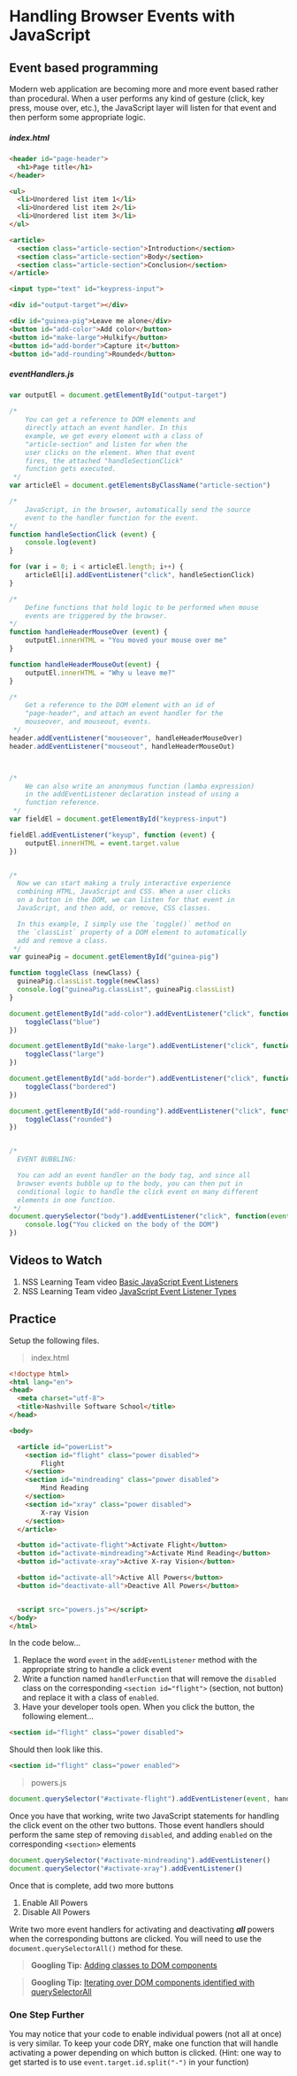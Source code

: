 # Handling Browser Events with JavaScript

## Event based programming

Modern web application are becoming more and more event based rather than procedural. When a user performs any kind of gesture (click, key press, mouse over, etc.), the JavaScript layer will listen for that event and then perform some appropriate logic.

##### index.html

```html
<header id="page-header">
  <h1>Page title</h1>
</header>

<ul>
  <li>Unordered list item 1</li>
  <li>Unordered list item 2</li>
  <li>Unordered list item 3</li>
</ul>

<article>
  <section class="article-section">Introduction</section>
  <section class="article-section">Body</section>
  <section class="article-section">Conclusion</section>
</article>

<input type="text" id="keypress-input">

<div id="output-target"></div>

<div id="guinea-pig">Leave me alone</div>
<button id="add-color">Add color</button>
<button id="make-large">Hulkify</button>
<button id="add-border">Capture it</button>
<button id="add-rounding">Rounded</button>
```

##### eventHandlers.js

```js
var outputEl = document.getElementById("output-target")

/*
    You can get a reference to DOM elements and
    directly attach an event handler. In this
    example, we get every element with a class of
    "article-section" and listen for when the
    user clicks on the element. When that event
    fires, the attached "handleSectionClick"
    function gets executed.
 */
var articleEl = document.getElementsByClassName("article-section")

/*
    JavaScript, in the browser, automatically send the source
    event to the handler function for the event.
*/
function handleSectionClick (event) {
    console.log(event)
}

for (var i = 0; i < articleEl.length; i++) {
    articleEl[i].addEventListener("click", handleSectionClick)
}

/*
    Define functions that hold logic to be performed when mouse
    events are triggered by the browser.
*/
function handleHeaderMouseOver (event) {
    outputEl.innerHTML = "You moved your mouse over me"
}

function handleHeaderMouseOut(event) {
    outputEl.innerHTML = "Why u leave me?"
}

/*
    Get a reference to the DOM element with an id of
    "page-header", and attach an event handler for the
    mouseover, and mouseout, events.
 */
header.addEventListener("mouseover", handleHeaderMouseOver)
header.addEventListener("mouseout", handleHeaderMouseOut)



/*
    We can also write an anonymous function (lamba expression)
    in the addEventListener declaration instead of using a
    function reference.
 */
var fieldEl = document.getElementById("keypress-input")

fieldEl.addEventListener("keyup", function (event) {
    outputEl.innerHTML = event.target.value
})


/*
  Now we can start making a truly interactive experience
  combining HTML, JavaScript and CSS. When a user clicks
  on a button in the DOM, we can listen for that event in
  JavaScript, and then add, or remove, CSS classes.

  In this example, I simply use the `toggle()` method on
  the `classList` property of a DOM element to automatically
  add and remove a class.
 */
var guineaPig = document.getElementById("guinea-pig")

function toggleClass (newClass) {
  guineaPig.classList.toggle(newClass)
  console.log("guineaPig.classList", guineaPig.classList)
}

document.getElementById("add-color").addEventListener("click", function() {
    toggleClass("blue")
})

document.getElementById("make-large").addEventListener("click", function() {
    toggleClass("large")
})

document.getElementById("add-border").addEventListener("click", function() {
    toggleClass("bordered")
})

document.getElementById("add-rounding").addEventListener("click", function() {
    toggleClass("rounded")
})


/*
  EVENT BUBBLING:

  You can add an event handler on the body tag, and since all
  browser events bubble up to the body, you can then put in
  conditional logic to handle the click event on many different
  elements in one function.
 */
document.querySelector("body").addEventListener("click", function(event) {
    console.log("You clicked on the body of the DOM")
})
```

## Videos to Watch

1. NSS Learning Team video [Basic JavaScript Event Listeners](https://www.youtube.com/watch?v=4XvM096cQF4&list=PLX0ucpUE_qIOUsxGNEPpP9yonb4zerVIC&index=3)
1. NSS Learning Team video [JavaScript Event Listener Types](https://www.youtube.com/watch?v=5zlueGaybjc&index=4&list=PLX0ucpUE_qIOUsxGNEPpP9yonb4zerVIC)

## Practice

Setup the following files.

> index.html

```html
<!doctype html>
<html lang="en">
<head>
  <meta charset="utf-8">
  <title>Nashville Software School</title>
</head>

<body>

  <article id="powerList">
    <section id="flight" class="power disabled">
        Flight
    </section>
    <section id="mindreading" class="power disabled">
        Mind Reading
    </section>
    <section id="xray" class="power disabled">
        X-ray Vision
    </section>
  </article>

  <button id="activate-flight">Activate Flight</button>
  <button id="activate-mindreading">Activate Mind Reading</button>
  <button id="activate-xray">Active X-ray Vision</button>

  <button id="activate-all">Active All Powers</button>
  <button id="deactivate-all">Deactive All Powers</button>


  <script src="powers.js"></script>
</body>
</html>
```

In the code below...

1. Replace the word `event` in the `addEventListener` method with the appropriate string to handle a click event
1. Write a function named `handlerFunction` that will remove the `disabled` class on the corresponding `<section id="flight">` (section, not button) and replace it with a class of `enabled`.
1. Have your developer tools open. When you click the button, the following element...

```html
<section id="flight" class="power disabled">
```

Should then look like this.

```html
<section id="flight" class="power enabled">
```

> powers.js

```js
document.querySelector("#activate-flight").addEventListener(event, handlerFunction)
```

Once you have that working, write two JavaScript statements for handling the click event on the other two buttons. Those event handlers should perform the same step of removing `disabled`, and adding `enabled` on the corresponding `<section>` elements

```js
document.querySelector("#activate-mindreading").addEventListener()
document.querySelector("#activate-xray").addEventListener()
```

Once that is complete, add two more buttons

1. Enable All Powers
1. Disable All Powers

Write two more event handlers for activating and deactivating **_all_** powers when the corresponding buttons are clicked. You will need to use the `document.querySelectorAll()` method for these.

> **Googling Tip:** [Adding classes to DOM components](http://lmgtfy.com/?q=javascript+add+class+to+DOM+element)

> **Googling Tip:** [Iterating over DOM components identified with querySelectorAll](http://lmgtfy.com/?q=iterating+over+elements+querySelectorAll)


### One Step Further
You may notice that your code to enable individual powers (not all at once) is very similar. To keep your code DRY, make one function that will handle activating a power depending on which button is clicked. (Hint: one way to get started is to use `event.target.id.split("-")` in your function)

